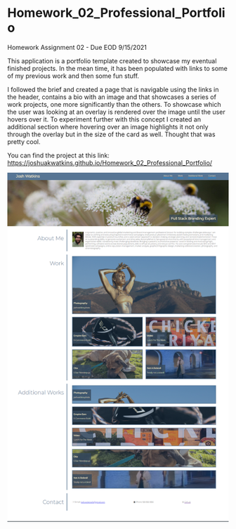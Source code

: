 # Homework_02_Professional_Portfolio
Homework Assignment 02 - Due EOD 9/15/2021

This application is a portfolio template created to showcase my eventual finished projects. In the mean time, it has been populated with links to some of my previous work and then some fun stuff. 

I followed the brief and created a page that is navigable using the links in the header, contains a bio with an image and that showcases a series of work projects, one more significantly than the others. To showcase which the user was looking at an overlay is rendered over the image until the user hovers over it. To experiment further with this concept I created an additional section where hovering over an image highlights it not only through the overlay but in the size of the card as well. Thought that was pretty cool.

You can find the project at this link: https://joshuakwatkins.github.io/Homework_02_Professional_Portfolio/

![Image of whole site screenshot](./assets/images/whole-site-screenshot.png)
